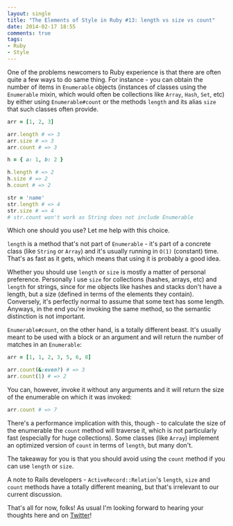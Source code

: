 ```yaml
---
layout: single
title: "The Elements of Style in Ruby #13: length vs size vs count"
date: 2014-02-17 18:55
comments: true
tags:
- Ruby
- Style
---
```


One of the problems newcomers to Ruby experience is that there are
often quite a few ways to do same thing. For instance - you can obtain
the number of items in `Enumerable` objects (instances of classes
using the `Enumerable` mixin, which would often be collections like
`Array`, `Hash`, `Set`, etc) by either using `Enumerable#count` or the
methods `length` and its alias `size` that such classes often
provide.

``` ruby
arr = [1, 2, 3]

arr.length # => 3
arr.size # => 3
arr.count # => 3

h = { a: 1, b: 2 }

h.length # => 2
h.size # => 2
h.count # => 2

str = 'name'
str.length # => 4
str.size # => 4
# str.count won't work as String does not include Enumerable
```

Which one should you use? Let me help with this choice.

`length` is a method that's not part of `Enumerable` - it's part of a
concrete class (like `String` or `Array`) and it's usually running in
`O(1)` (constant) time. That's as fast as it gets, which means that
using it is probably a good idea.

Whether you should use `length` or `size` is mostly a matter of
personal preference.  Personally I use `size` for collections (hashes,
arrays, etc) and `length` for strings, since for me objects like
hashes and stacks don't have a length, but a size (defined in terms of
the elements they contain). Conversely, it's perfectly normal to
assume that some text has some length. Anyways, in the end you're
invoking the same method, so the semantic distinction is not
important.

`Enumerable#count`, on the other hand, is a totally different
beast. It's usually meant to be used with a block or an argument and
will return the number of matches in an `Enumerable`:

``` ruby
arr = [1, 1, 2, 3, 5, 6, 8]

arr.count(&:even?) # => 3
arr.count(1) # => 2
```

You can, however, invoke it without any arguments and it will return the size of the enumerable on which it was invoked:

``` ruby
arr.count # => 7
```

There's a performance implication with this, though - to calculate the
size of the enumerable the `count` method will traverse it, which is
not particularly fast (especially for huge collections). Some classes
(like `Array`) implement an optimized version of `count` in terms of
`length`, but many don't.

The takeaway for you is that you should
avoid using the `count` method if you can use `length` or `size`.

A note to Rails developers - `ActiveRecord::Relation`'s `length`,
`size` and `count` methods have a totally different meaning, but that's
irrelevant to our current discussion.

That's all for now, folks! As usual I'm looking forward to hearing your thoughts here and on
[Twitter](http://twitter.com/bbatsov)!
